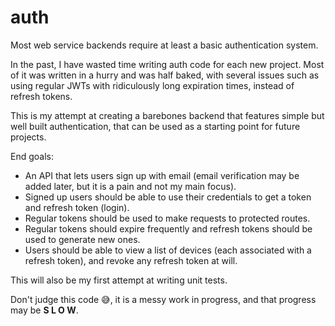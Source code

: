 # auth

Most web service backends require at least a basic authentication system.

In the past, I have wasted time writing auth code for each new project. Most of it was written in a hurry and was half baked, with several issues such as using regular JWTs with ridiculously long expiration times, instead of refresh tokens.

This is my attempt at creating a barebones backend that features simple but well built authentication, that can be used as a starting point for future projects.

End goals:
- An API that lets users sign up with email (email verification may be added later, but it is a pain and not my main focus).
- Signed up users should be able to use their credentials to get a token and refresh token (login).
- Regular tokens should be used to make requests to protected routes.
- Regular tokens should expire frequently and refresh tokens should be used to generate new ones.
- Users should be able to view a list of devices (each associated with a refresh token), and revoke any refresh token at will.

This will also be my first attempt at writing unit tests.

Don't judge this code 😅, it is a messy work in progress, and that progress may be **S L O W**.